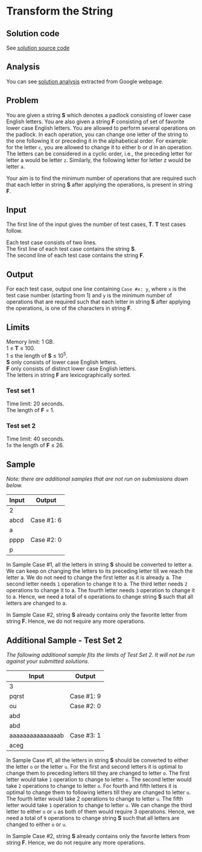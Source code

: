# Transform the String

## Solution code

See [solution source code](/Round%20H/Transform%20the%20String/solution.js)

## Analysis

You can see [solution analysis](/Round%20H/Transform%20the%20String/analysis.md) extracted from Google webpage.

## Problem

You are given a string **S** which denotes a padlock consisting of lower case English letters. You are also given a string **F** consisting of set of favorite lower case English letters. You are allowed to perform several operations on the padlock. In each operation, you can change one letter of the string to the one following it or preceding it in the alphabetical order. For example: for the letter `c`, you are allowed to change it to either b or d in an operation. The letters can be considered in a cyclic order, i.e., the preceding letter for letter a would be letter `z`. Similarly, the following letter for letter z would be letter `a`.

Your aim is to find the minimum number of operations that are required such that each letter in string **S** after applying the operations, is present in string **F**.

## Input

The first line of the input gives the number of test cases, **T**. **T** test cases follow.<br>

Each test case consists of two lines.<br>
The first line of each test case contains the string **S**.<br>
The second line of each test case contains the string **F**.

## Output

For each test case, output one line containing `Case #x: y`, where `x` is the test case number (starting from 1) and `y` is the minimum number of operations that are required such that each letter in string **S** after applying the operations, is one of the characters in string **F**.

## Limits

Memory limit: 1 GB.<br>
1 ≤ **T** ≤ 100.<br>
1 ≤ the length of **S** ≤ 10<sup>5</sup>.<br>
**S** only consists of lower case English letters.<br>
**F** only consists of distinct lower case English letters.<br>
The letters in string **F** are lexicographically sorted.

### Test set 1

Time limit: 20 seconds.<br>
The length of **F** = 1.

### Test set 2

Time limit: 40 seconds.<br>
1≤ the length of **F** ≤ 26.

## Sample

_Note: there are additional samples that are not run on submissions down below._

| Input | Output     |
| ----- | ---------- |
| 2     |            |
| abcd  | Case #1: 6 |
| a     |            |
| pppp  | Case #2: 0 |
| p     |            |

In Sample Case #1, all the letters in string **S** should be converted to letter a. We can keep on changing the letters to its preceding letter till we reach the letter a. We do not need to change the first letter as it is already a. The second letter needs `1` operation to change it to a. The third letter needs `2` operations to change it to a. The fourth letter needs `3` operation to change it to a. Hence, we need a total of `6` operations to change string **S** such that all letters are changed to a.

In Sample Case #2, string **S** already contains only the favorite letter from string **F**. Hence, we do not require any more operations.

## Additional Sample - Test Set 2

_The following additional sample fits the limits of Test Set 2. It will not be run against your submitted solutions._

| Input            | Output     |
| ---------------- | ---------- |
| 3                |            |
| pqrst            | Case #1: 9 |
| ou               | Case #2: 0 |
| abd              |            |
| abd              |            |
| aaaaaaaaaaaaaaab | Case #3: 1 |
| aceg             |            |

In Sample Case #1, all the letters in string **S** should be converted to either the letter `o` or the letter `u`. For the first and second letters it is optimal to change them to preceding letters till they are changed to letter `o`. The first letter would take `1` operation to change to letter `o`. The second letter would take `2` operations to change to letter `o`. For fourth and fifth letters it is optimal to change them to following letters till they are changed to letter `u`. The fourth letter would take 2 operations to change to letter `u`. The fifth letter would take `1` operation to change to letter `u`. We can change the third letter to either `o` or `u` as both of them would require 3 operations. Hence, we need a total of `9` operations to change string **S** such that all letters are changed to either `o` or `u`.

In Sample Case #2, string **S** already contains only the favorite letters from string **F**. Hence, we do not require any more operations.

